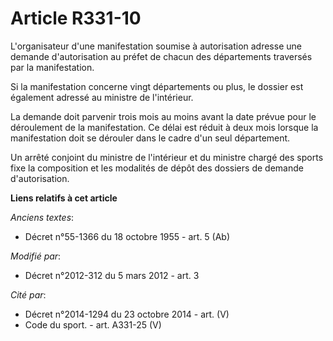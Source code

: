 # Article R331-10

L'organisateur  d'une manifestation soumise à autorisation adresse une demande  d'autorisation au préfet de chacun des
départements traversés par la  manifestation. 

Si la manifestation concerne vingt départements ou plus, le dossier est également adressé au ministre de l'intérieur. 

La demande doit parvenir trois mois au moins avant la date prévue pour  le déroulement de la manifestation. Ce délai est
réduit à deux mois  lorsque la manifestation doit se dérouler dans le cadre d'un seul  département. 

Un arrêté conjoint du ministre de  l'intérieur et du ministre chargé des sports fixe la composition et les  modalités de
dépôt des dossiers de demande d'autorisation.

**Liens relatifs à cet article**

_Anciens textes_:

  - Décret n°55-1366 du 18 octobre 1955 - art. 5 (Ab)

_Modifié par_:

  - Décret n°2012-312 du 5 mars 2012 - art. 3

_Cité par_:

  - Décret n°2014-1294 du 23 octobre 2014 - art. (V)
  - Code du sport. - art. A331-25 (V)
